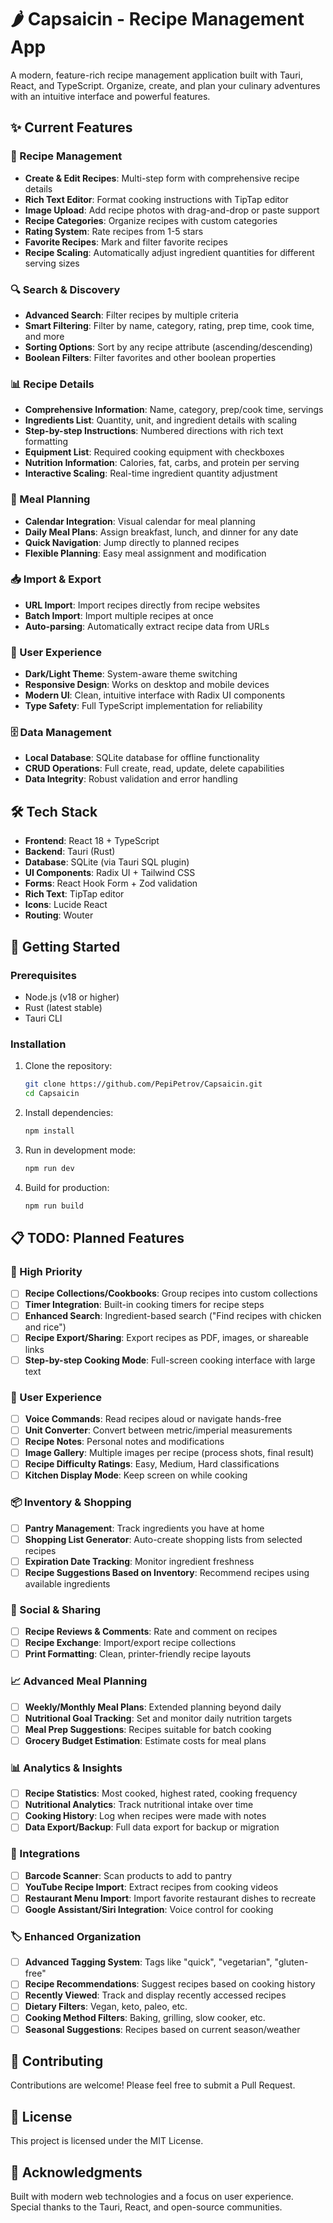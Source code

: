 # 🌶️ Capsaicin - Recipe Management App

A modern, feature-rich recipe management application built with Tauri, React, and TypeScript. Organize, create, and plan your culinary adventures with an intuitive interface and powerful features.

## ✨ Current Features

### 📝 Recipe Management

- **Create & Edit Recipes**: Multi-step form with comprehensive recipe details
- **Rich Text Editor**: Format cooking instructions with TipTap editor
- **Image Upload**: Add recipe photos with drag-and-drop or paste support
- **Recipe Categories**: Organize recipes with custom categories
- **Rating System**: Rate recipes from 1-5 stars
- **Favorite Recipes**: Mark and filter favorite recipes
- **Recipe Scaling**: Automatically adjust ingredient quantities for different serving sizes

### 🔍 Search & Discovery

- **Advanced Search**: Filter recipes by multiple criteria
- **Smart Filtering**: Filter by name, category, rating, prep time, cook time, and more
- **Sorting Options**: Sort by any recipe attribute (ascending/descending)
- **Boolean Filters**: Filter favorites and other boolean properties

### 📊 Recipe Details

- **Comprehensive Information**: Name, category, prep/cook time, servings
- **Ingredients List**: Quantity, unit, and ingredient details with scaling
- **Step-by-step Instructions**: Numbered directions with rich text formatting
- **Equipment List**: Required cooking equipment with checkboxes
- **Nutrition Information**: Calories, fat, carbs, and protein per serving
- **Interactive Scaling**: Real-time ingredient quantity adjustment

### 📅 Meal Planning

- **Calendar Integration**: Visual calendar for meal planning
- **Daily Meal Plans**: Assign breakfast, lunch, and dinner for any date
- **Quick Navigation**: Jump directly to planned recipes
- **Flexible Planning**: Easy meal assignment and modification

### 📥 Import & Export

- **URL Import**: Import recipes directly from recipe websites
- **Batch Import**: Import multiple recipes at once
- **Auto-parsing**: Automatically extract recipe data from URLs

### 🎨 User Experience

- **Dark/Light Theme**: System-aware theme switching
- **Responsive Design**: Works on desktop and mobile devices
- **Modern UI**: Clean, intuitive interface with Radix UI components
- **Type Safety**: Full TypeScript implementation for reliability

### 🗄️ Data Management

- **Local Database**: SQLite database for offline functionality
- **CRUD Operations**: Full create, read, update, delete capabilities
- **Data Integrity**: Robust validation and error handling

## 🛠️ Tech Stack

- **Frontend**: React 18 + TypeScript
- **Backend**: Tauri (Rust)
- **Database**: SQLite (via Tauri SQL plugin)
- **UI Components**: Radix UI + Tailwind CSS
- **Forms**: React Hook Form + Zod validation
- **Rich Text**: TipTap editor
- **Icons**: Lucide React
- **Routing**: Wouter

## 🚀 Getting Started

### Prerequisites

- Node.js (v18 or higher)
- Rust (latest stable)
- Tauri CLI

### Installation

1. Clone the repository:

   ```bash
   git clone https://github.com/PepiPetrov/Capsaicin.git
   cd Capsaicin
   ```

2. Install dependencies:

   ```bash
   npm install
   ```

3. Run in development mode:

   ```bash
   npm run dev
   ```

4. Build for production:
   ```bash
   npm run build
   ```

## 📋 TODO: Planned Features

### 🎯 High Priority

- [ ] **Recipe Collections/Cookbooks**: Group recipes into custom collections
- [ ] **Timer Integration**: Built-in cooking timers for recipe steps
- [ ] **Enhanced Search**: Ingredient-based search ("Find recipes with chicken and rice")
- [ ] **Recipe Export/Sharing**: Export recipes as PDF, images, or shareable links
- [ ] **Step-by-step Cooking Mode**: Full-screen cooking interface with large text

### 🎨 User Experience

- [ ] **Voice Commands**: Read recipes aloud or navigate hands-free
- [ ] **Unit Converter**: Convert between metric/imperial measurements
- [ ] **Recipe Notes**: Personal notes and modifications
- [ ] **Image Gallery**: Multiple images per recipe (process shots, final result)
- [ ] **Recipe Difficulty Ratings**: Easy, Medium, Hard classifications
- [ ] **Kitchen Display Mode**: Keep screen on while cooking

### 📦 Inventory & Shopping

- [ ] **Pantry Management**: Track ingredients you have at home
- [ ] **Shopping List Generator**: Auto-create shopping lists from selected recipes
- [ ] **Expiration Date Tracking**: Monitor ingredient freshness
- [ ] **Recipe Suggestions Based on Inventory**: Recommend recipes using available ingredients

### 🤝 Social & Sharing

- [ ] **Recipe Reviews & Comments**: Rate and comment on recipes
- [ ] **Recipe Exchange**: Import/export recipe collections
- [ ] **Print Formatting**: Clean, printer-friendly recipe layouts

### 📈 Advanced Meal Planning

- [ ] **Weekly/Monthly Meal Plans**: Extended planning beyond daily
- [ ] **Nutritional Goal Tracking**: Set and monitor daily nutrition targets
- [ ] **Meal Prep Suggestions**: Recipes suitable for batch cooking
- [ ] **Grocery Budget Estimation**: Estimate costs for meal plans

### 📊 Analytics & Insights

- [ ] **Recipe Statistics**: Most cooked, highest rated, cooking frequency
- [ ] **Nutritional Analytics**: Track nutritional intake over time
- [ ] **Cooking History**: Log when recipes were made with notes
- [ ] **Data Export/Backup**: Full data export for backup or migration

### 🔗 Integrations

- [ ] **Barcode Scanner**: Scan products to add to pantry
- [ ] **YouTube Recipe Import**: Extract recipes from cooking videos
- [ ] **Restaurant Menu Import**: Import favorite restaurant dishes to recreate
- [ ] **Google Assistant/Siri Integration**: Voice control for cooking

### 🏷️ Enhanced Organization

- [ ] **Advanced Tagging System**: Tags like "quick", "vegetarian", "gluten-free"
- [ ] **Recipe Recommendations**: Suggest recipes based on cooking history
- [ ] **Recently Viewed**: Track and display recently accessed recipes
- [ ] **Dietary Filters**: Vegan, keto, paleo, etc.
- [ ] **Cooking Method Filters**: Baking, grilling, slow cooker, etc.
- [ ] **Seasonal Suggestions**: Recipes based on current season/weather

## 🤝 Contributing

Contributions are welcome! Please feel free to submit a Pull Request.

## 📄 License

This project is licensed under the MIT License.

## 🙏 Acknowledgments

Built with modern web technologies and a focus on user experience. Special thanks to the Tauri, React, and open-source communities.

